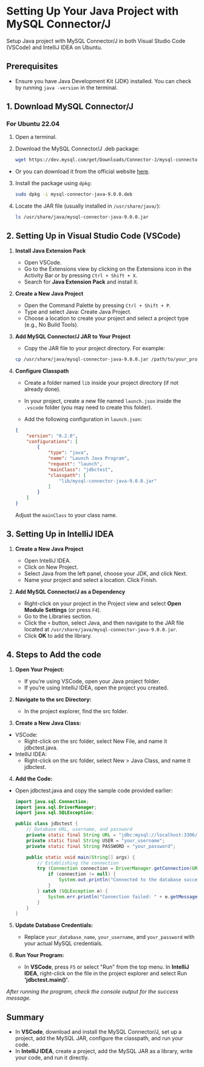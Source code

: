 # Setting Up Your Java Project with MySQL Connector/J

Setup Java project with MySQL Connector/J in both Visual Studio Code (VSCode) and IntelliJ IDEA on Ubuntu.

## Prerequisites
- Ensure you have Java Development Kit (JDK) installed. You can check by running `java -version` in the terminal.

## 1. Download MySQL Connector/J

### For Ubuntu 22.04
1. Open a terminal.
2. Download the MySQL Connector/J .deb package:

   ```bash
   wget https://dev.mysql.com/get/Downloads/Connector-J/mysql-connector-java_9.0.0-1ubuntu22.04_all.deb
    ```
- Or you can download it from the official website  [here](https://dev.mysql.com/downloads/connector/j/).


3. Install the package using `dpkg`:

    ```bash
    sudo dpkg -i mysql-connector-java-9.0.0.deb
    ```

4. Locate the JAR file (usually installed in `/usr/share/java/`):

    ```bash
    ls /usr/share/java/mysql-connector-java-9.0.0.jar
    ```

## 2. Setting Up in Visual Studio Code (VSCode)

1. **Install Java Extension Pack**

    - Open VSCode.
    - Go to the Extensions view by clicking on the Extensions icon in the Activity Bar or by pressing `Ctrl + Shift + X`.
    - Search for **Java Extension Pack** and install it.

2. **Create a New Java Project**

    - Open the Command Palette by pressing `Ctrl + Shift + P`.
    - Type and select Java: Create Java Project.
    - Choose a location to create your project and select a project type (e.g., No Build Tools).

3. **Add MySQL Connector/J JAR to Your Project**
    - Copy the JAR file to your project directory. For example:

    ```bash
    cp /usr/share/java/mysql-connector-java-9.0.0.jar /path/to/your_project/lib/
    ```

4. **Configure Classpath**
    - Create a folder named `lib` inside your project directory (if not already done).

    - In your project, create a new file named `launch.json` inside the `.vscode` folder (you may need to create this folder).

    - Add the following configuration in `launch.json`:

    ```json
    {
        "version": "0.2.0",
        "configurations": [
            {
                "type": "java",
                "name": "Launch Java Program",
                "request": "launch",
                "mainClass": "jdbctest",
                "classpath": [
                    "lib/mysql-connector-java-9.0.0.jar"
                ]
            }
        ]
    }
    ```
    Adjust the `mainClass` to your class name.
    
## 3. Setting Up in IntelliJ IDEA

1. **Create a New Java Project**

    - Open IntelliJ IDEA.
    - Click on New Project.
    - Select Java from the left panel, choose your JDK, and click Next.
    - Name your project and select a location. Click Finish.

2. **Add MySQL Connector/J as a Dependency**

    - Right-click on your project in the Project view and select **Open Module Settings** (or press `F4`).
    - Go to the Libraries section.
    - Click the `+` button, select Java, and then navigate to the JAR file located at `/usr/share/java/mysql-connector-java-9.0.0.jar`.
    - Click **OK** to add the library.

## 4. Steps to Add the code

1. **Open Your Project:**

    - If you’re using VSCode, open your Java project folder.
    - If you’re using IntelliJ IDEA, open the project you created.

2. **Navigate to the src Directory:**

    - In the project explorer, find the src folder.

3. **Create a New Java Class:**

- VSCode:
    - Right-click on the src folder, select New File, and name it jdbctest.java.
- IntelliJ IDEA:
    - Right-click on the src folder, select New > Java Class, and name it jdbctest.

4. **Add the Code:**

- Open jdbctest.java and copy the sample code provided earlier:

    ```java
    import java.sql.Connection;
    import java.sql.DriverManager;
    import java.sql.SQLException;

    public class jdbctest {
        // Database URL, username, and password
        private static final String URL = "jdbc:mysql://localhost:3306/your_database_name";
        private static final String USER = "your_username";
        private static final String PASSWORD = "your_password";

        public static void main(String[] args) {
            // Establishing the connection
            try (Connection connection = DriverManager.getConnection(URL, USER, PASSWORD)) {
                if (connection != null) {
                    System.out.println("Connected to the database successfully!");
                }
            } catch (SQLException e) {
                System.err.println("Connection failed: " + e.getMessage());
            }
        }
    }
    ```

5. **Update Database Credentials:**

    - Replace `your_database_name`, `your_username`, and `your_password` with your actual MySQL credentials.

6. **Run Your Program:**

    - In **VSCode**, press `F5` or select "Run" from the top menu.
    In **IntelliJ IDEA**, right-click on the file in the project explorer and select Run **'jdbctest.main()'**.

*After running the program, check the console output for the success message.*

## Summary
- In **VSCode**, download and install the MySQL Connector/J, set up a project, add the MySQL JAR, configure the classpath, and run your code.
- In **IntelliJ IDEA**, create a project, add the MySQL JAR as a library, write your code, and run it directly.

